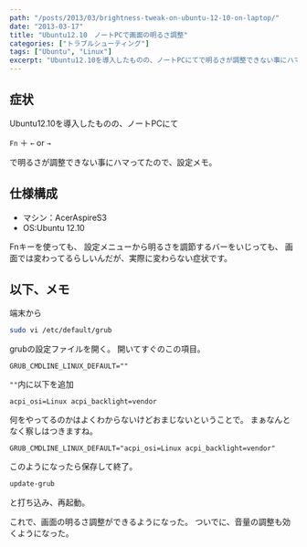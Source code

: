 ```yaml
---
path: "/posts/2013/03/brightness-tweak-on-ubuntu-12-10-on-laptop/"
date: "2013-03-17"
title: "Ubuntu12.10　ノートPCで画面の明るさ調整"
categories: ["トラブルシューティング"]
tags: ["Ubuntu", "Linux"]
excerpt: "Ubuntu12.10を導入したものの、ノートPCにてで明るさが調整できない事にハマってたので、設定メモ。"
---
```


## 症状

Ubuntu12.10を導入したものの、ノートPCにて

`Fn` ＋ `←` or `→`

で明るさが調整できない事にハマってたので、設定メモ。 

## 仕様構成 

- マシン：AcerAspireS3 
- OS:Ubuntu 12.10 

Fnキーを使っても、 設定メニューから明るさを調節するバーをいじっても、 画面では変わってるらしいんだが、実際に変わらない症状です。

## 以下、メモ

端末から

```bash
sudo vi /etc/default/grub
```

grubの設定ファイルを開く。 開いてすぐのこの項目。

`GRUB_CMDLINE_LINUX_DEFAULT=""`

`""`内に以下を追加

`acpi_osi=Linux acpi_backlight=vendor`

何をやってるのかはよくわからないけどおまじないということで。
まぁなんとなく察しはつきますね。

`GRUB_CMDLINE_LINUX_DEFAULT="acpi_osi=Linux acpi_backlight=vendor"`

このようになったら保存して終了。

```bash
update-grub
```

と打ち込み、再起動。 

これで、画面の明るさ調整ができるようになった。 ついでに、音量の調整も効くようになった。